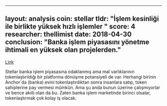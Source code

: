 


---
layout: analysis
coin: stellar
tldr: "İşlem kesinliği ile birlikte yüksek hızlı işlemler "
score: 4
researcher: thellimist
date: 2018-04-30
conclusion: "Banka işlem piyasasını yönetme ihtimali en yüksek olan projelerden."
---

[Link](https://github.com/breakpoint-labs/public/blob/master/coins/Stellar.md)

Stellar banka işlem piyasasına odaklanmış ama mal varlıklarının tokenlaştırıldığı bir platforma dönüşme potansiyeli de var. Herhangi birinin Anchor`da (banka) evini tokenlaştırdıktan sonra insanlara satıp, token sahiplerine pay vermesi mümkün. Ama şu anda bunun üzerine çalışmıyorlar ve bence akıllı olan da bu. Zaten banka işlem marketinde birinci olsalar, tokenlaştırmak çok kolay iş olacak. 
